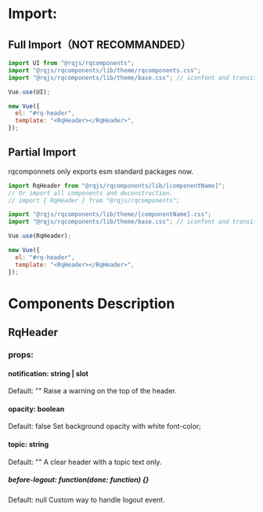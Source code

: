 # Import:

## Full Import（NOT RECOMMANDED）

```js
import UI from "@rqjs/rqcomponents";
import "@rqjs/rqcomponents/lib/theme/rqcomponents.css";
import "@rqjs/rqcomponents/lib/theme/base.css"; // iconfont and transition

Vue.use(UI);

new Vue({
  el: "#rq-header",
  template: "<RqHeader></RqHeader>",
});
```

## Partial Import

rqcomponnets only exports esm standard packages now.

```js
import RqHeader from "@rqjs/rqcomponents/lib/[componentName]";
// Or import all components and deconstruction.
// import { RqHeader } from "@rqjs/rqcomponents";

import "@rqjs/rqcomponents/lib/theme/[componentName].css";
import "@rqjs/rqcomponents/lib/theme/base.css"; // iconfont and transition

Vue.use(RqHeader);

new Vue({
  el: "#rq-header",
  template: "<RqHeader></RqHeader>",
});
```

# Components Description

## RqHeader

### props:

#### notification: string | slot

Default: ""
Raise a warning on the top of the header.

#### opacity: boolean

Default: false
Set background opacity with white font-color;

#### topic: string

Default: ""
A clear header with a topic text only.

##### before-logout: function(done: function) {}

Default: null
Custom way to handle logout event.

